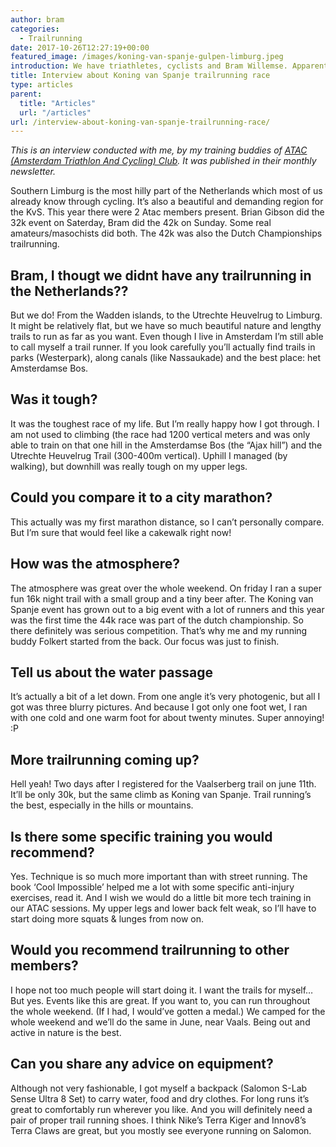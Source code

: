 ```yaml
---
author: bram
categories:
  - Trailrunning
date: 2017-10-26T12:27:19+00:00
featured_image: /images/koning-van-spanje-gulpen-limburg.jpeg
introduction: We have triathletes, cyclists and Bram Willemse. Apparently he only runs! But he does mix up the Vondelpark with trailrunning. Which is something you can actually do in the Netherlands like he will explain. Bram went to Gulpen, Limburg to do the Koning van Spanje (KvS) trailrun.
title: Interview about Koning van Spanje trailrunning race
type: articles
parent:
  title: "Articles"
  url: "/articles"
url: /interview-about-koning-van-spanje-trailrunning-race/
---
```


_This is an interview conducted with me, by my training buddies of [ATAC (Amsterdam Triathlon And Cycling) Club][1]. It was published in their monthly newsletter._

Southern Limburg is the most hilly part of the Netherlands which most of us already know through cycling. It&#8217;s also a beautiful and demanding region for the KvS. This year there were 2 Atac members present. Brian Gibson did the 32k event on Saterday, Bram did the 42k on Sunday. Some real amateurs/masochists did both. The 42k was also the Dutch Championships trailrunning.

## Bram, I thougt we didnt have any trailrunning in the Netherlands??

But we do! From the Wadden islands, to the Utrechte Heuvelrug to Limburg. It might be relatively flat, but we have so much beautiful nature and lengthy trails to run as far as you want. Even though I live in Amsterdam I&#8217;m still able to call myself a trail runner. If you look carefully you&#8217;ll actually find trails in parks (Westerpark), along canals (like Nassaukade) and the best place: het Amsterdamse Bos.

## Was it tough?

It was the toughest race of my life. But I&#8217;m really happy how I got through. I am not used to climbing (the race had 1200 vertical meters and was only able to train on that one hill in the Amsterdamse Bos (the &#8220;Ajax hill&#8221;) and the Utrechte Heuvelrug Trail (300-400m vertical). Uphill I managed (by walking), but downhill was really tough on my upper legs.

## Could you compare it to a city marathon?

This actually was my first marathon distance, so I can&#8217;t personally compare. But I&#8217;m sure that would feel like a cakewalk right now!

## How was the atmosphere?

The atmosphere was great over the whole weekend. On friday I ran a super fun 16k night trail with a small group and a tiny beer after. The Koning van Spanje event has grown out to a big event with a lot of runners and this year was the first time the 44k race was part of the dutch championship. So there definitely was serious competition. That&#8217;s why me and my running buddy Folkert started from the back. Our focus was just to finish.

## Tell us about the water passage

It&#8217;s actually a bit of a let down. From one angle it&#8217;s very photogenic, but all I got was three blurry pictures. And because I got only one foot wet, I ran with one cold and one warm foot for about twenty minutes. Super annoying! :P

## More trailrunning coming up?

Hell yeah! Two days after I registered for the Vaalserberg trail on june 11th. It&#8217;ll be only 30k, but the same climb as Koning van Spanje. Trail running&#8217;s the best, especially in the hills or mountains.

## Is there some specific training you would recommend?

Yes. Technique is so much more important than with street running. The book &#8216;Cool Impossible&#8217; helped me a lot with some specific anti-injury exercises, read it. And I wish we would do a little bit more tech training in our ATAC sessions. My upper legs and lower back felt weak, so I&#8217;ll have to start doing more squats & lunges from now on.

## Would you recommend trailrunning to other members?

I hope not too much people will start doing it. I want the trails for myself&#8230; But yes. Events like this are great. If you want to, you can run throughout the whole weekend. (If I had, I would&#8217;ve gotten a medal.) We camped for the whole weekend and we&#8217;ll do the same in June, near Vaals. Being out and active in nature is the best.

## Can you share any advice on equipment?

Although not very fashionable, I got myself a backpack (Salomon S-Lab Sense Ultra 8 Set) to carry water, food and dry clothes. For long runs it&#8217;s great to comfortably run wherever you like. And you will definitely need a pair of proper trail running shoes. I think Nike&#8217;s Terra Kiger and Innov8&#8217;s Terra Claws are great, but you mostly see everyone running on Salomon.

[1]: http://www.atac-club.nl/
